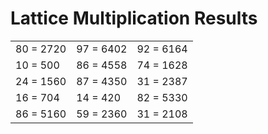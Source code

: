 # Lattice Multiplication Results

|   |   |   |
|---|---|---|
| 80 = 2720 | 97 = 6402 | 92 = 6164 |
| 10 = 500 | 86 = 4558 | 74 = 1628 |
| 24 = 1560 | 87 = 4350 | 31 = 2387 |
| 16 = 704 | 14 = 420 | 82 = 5330 |
| 86 = 5160 | 59 = 2360 | 31 = 2108 |
